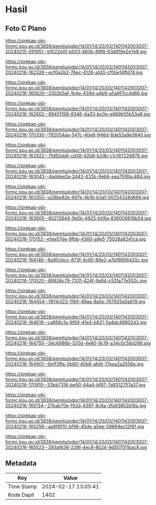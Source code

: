 # Hasil

## Foto C Plano

https://sirekap-obj-formc.kpu.go.id/3838/pemilu/pdpr/14/01/14/20/03/1401142003007-20240215-091951--b1022e0f-b503-460b-89f8-63d919e2e7e8.jpg

https://sirekap-obj-formc.kpu.go.id/3838/pemilu/pdpr/14/01/14/20/03/1401142003007-20240216-162328--ecf0a2b2-76ec-4126-a1d3-cf0be14ffd74.jpg

https://sirekap-obj-formc.kpu.go.id/3838/pemilu/pdpr/14/01/14/20/03/1401142003007-20240216-165829--3302b5af-1b4e-439d-a4b9-a5a9f7ccdd66.jpg

https://sirekap-obj-formc.kpu.go.id/3838/pemilu/pdpr/14/01/14/20/03/1401142003007-20240216-162602--89451199-8346-4a33-bc0e-e689b55b53a8.jpg

https://sirekap-obj-formc.kpu.go.id/3838/pemilu/pdpr/14/01/14/20/03/1401142003007-20240216-170330--792054aa-547c-40e6-946d-6de52a9e5840.jpg

https://sirekap-obj-formc.kpu.go.id/3838/pemilu/pdpr/14/01/14/20/03/1401142003007-20240216-162922--7fd82eb6-cd38-42b8-b2db-c1cf87226878.jpg

https://sirekap-obj-formc.kpu.go.id/3838/pemilu/pdpr/14/01/14/20/03/1401142003007-20240216-163043--4addee0a-2443-433b-9eb8-eaa75f6bc484.jpg

https://sirekap-obj-formc.kpu.go.id/3838/pemilu/pdpr/14/01/14/20/03/1401142003007-20240216-163355--a28be82e-697e-4b1b-b3a1-00254328d689.jpg

https://sirekap-obj-formc.kpu.go.id/3838/pemilu/pdpr/14/01/14/20/03/1401142003007-20240216-163605--80213844-9e5b-4925-b09a-836006818b04.jpg

https://sirekap-obj-formc.kpu.go.id/3838/pemilu/pdpr/14/01/14/20/03/1401142003007-20240216-170152--e1ee57de-9fbb-4360-a9e5-75028a6241ca.jpg

https://sirekap-obj-formc.kpu.go.id/3838/pemilu/pdpr/14/01/14/20/03/1401142003007-20240216-164146--8a90cbcc-873f-4c65-89e2-a7bf9956420c.jpg

https://sirekap-obj-formc.kpu.go.id/3838/pemilu/pdpr/14/01/14/20/03/1401142003007-20240216-170520--89926c79-7331-424f-9a94-c52fa77e552c.jpg

https://sirekap-obj-formc.kpu.go.id/3838/pemilu/pdpr/14/01/14/20/03/1401142003007-20240216-164454--f811e323-1f84-49aa-8a5e-767625e0a619.jpg

https://sirekap-obj-formc.kpu.go.id/3838/pemilu/pdpr/14/01/14/20/03/1401142003007-20240216-164618--ca856c1a-6f59-41e3-b821-5a4dc48902d3.jpg

https://sirekap-obj-formc.kpu.go.id/3838/pemilu/pdpr/14/01/14/20/03/1401142003007-20240216-164755--34c6986b-320d-4e80-9c19-a34c0c58d286.jpg

https://sirekap-obj-formc.kpu.go.id/3838/pemilu/pdpr/14/01/14/20/03/1401142003007-20240216-164901--9e1f3ffa-0b60-40b8-afd4-17eea2a2556e.jpg

https://sirekap-obj-formc.kpu.go.id/3838/pemilu/pdpr/14/01/14/20/03/1401142003007-20240216-170910--33bb7316-be50-44a4-bf87-7a9312757a37.jpg

https://sirekap-obj-formc.kpu.go.id/3838/pemilu/pdpr/14/01/14/20/03/1401142003007-20240216-165134--27bab70e-f92d-4397-8c6a-2fa93852b16a.jpg

https://sirekap-obj-formc.kpu.go.id/3838/pemilu/pdpr/14/01/14/20/03/1401142003007-20240216-165256--aa9f9f10-bf98-45de-a5ee-09894ec12f81.jpg

https://sirekap-obj-formc.kpu.go.id/3838/pemilu/pdpr/14/01/14/20/03/1401142003007-20240216-165523--393a1638-228f-4ec8-8b24-9d507011bac8.jpg


## Metadata

| Key        | Value               |
| ---------- | ------------------- |
| Time Stamp | 2024-02-17 13:05:41 |
| Kode Dapil | 1402                |



